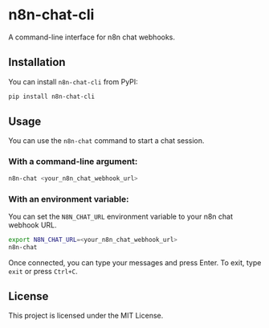 # n8n-chat-cli

A command-line interface for n8n chat webhooks.

## Installation

You can install `n8n-chat-cli` from PyPI:

```bash
pip install n8n-chat-cli
```

## Usage

You can use the `n8n-chat` command to start a chat session.

### With a command-line argument:

```bash
n8n-chat <your_n8n_chat_webhook_url>
```

### With an environment variable:

You can set the `N8N_CHAT_URL` environment variable to your n8n chat webhook URL.

```bash
export N8N_CHAT_URL=<your_n8n_chat_webhook_url>
n8n-chat
```

Once connected, you can type your messages and press Enter. To exit, type `exit` or press `Ctrl+C`.

## License

This project is licensed under the MIT License.
